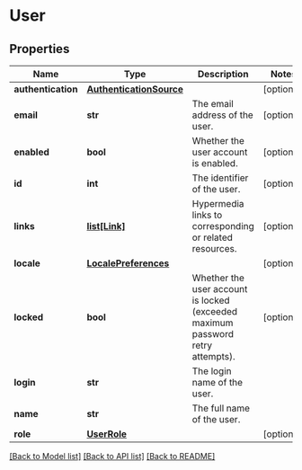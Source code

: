 # User

## Properties
Name | Type | Description | Notes
------------ | ------------- | ------------- | -------------
**authentication** | [**AuthenticationSource**](AuthenticationSource.md) |  | [optional] 
**email** | **str** | The email address of the user. | [optional] 
**enabled** | **bool** | Whether the user account is enabled. | [optional] 
**id** | **int** | The identifier of the user. | [optional] 
**links** | [**list[Link]**](Link.md) | Hypermedia links to corresponding or related resources. | [optional] 
**locale** | [**LocalePreferences**](LocalePreferences.md) |  | [optional] 
**locked** | **bool** | Whether the user account is locked (exceeded maximum password retry attempts). | [optional] 
**login** | **str** | The login name of the user. | 
**name** | **str** | The full name of the user. | 
**role** | [**UserRole**](UserRole.md) |  | [optional] 

[[Back to Model list]](../README.md#documentation-for-models) [[Back to API list]](../README.md#documentation-for-api-endpoints) [[Back to README]](../README.md)

